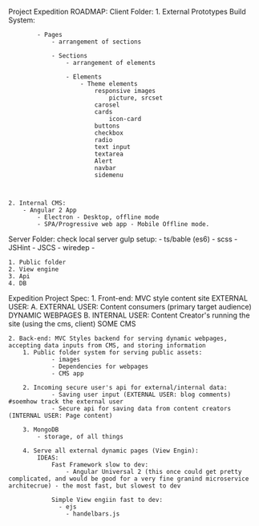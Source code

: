Project Expedition ROADMAP:
Client Folder:
	1. External Prototypes Build System:
		
			- Pages
				- arrangement of sections

				- Sections
					- arrangement of elements

					- Elements
						- Theme elements
							responsive images
								picture, srcset
							carosel
							cards
								icon-card
							buttons
							checkbox
							radio
							text input
							textarea
							Alert
							navbar
							sidemenu



	2. Internal CMS:
		- Angular 2 App
			- Electron - Desktop, offline mode
			- SPA/Progressive web app - Mobile Offline mode.

Server Folder:
	check local server gulp setup:
		- ts/bable (es6)
		- scss
		- JSHint
		- JSCS
		- wiredep
		- 


	1. Public folder
	2. View engine
	3. Api
	4. DB 

Expedition Project Spec: 
	1. Front-end: MVC style content site 
			EXTERNAL USER: 
			A. EXTERNAL USER: Content consumers (primary target audience) DYNAMIC WEBPAGES
			B. INTERNAL USER: Content Creator's running the site (using the cms, client) SOME CMS

	2. Back-end: MVC Styles backend for serving dynamic webpages, accepting data inputs from CMS, and storing information
		1. Public folder system for serving public assets:  
				- images
				- Dependencies for webpages
				- CMS app

		2. Incoming secure user's api for external/internal data:
				- Saving user input (EXTERNAL USER: blog comments) #soemhow track the external user
				- Secure api for saving data from content creators (INTERNAL USER: Page content)
		
		3. MongoDB
			- storage, of all things

		4. Serve all external dynamic pages (View Engin):
			IDEAS:
				Fast Framework slow to dev:
					- Angular Universal 2 (this once could get pretty complicated, and would be good for a very fine granind microservice architecrue) - the most fast, but slowest to dev
				
				Simple View engiin fast to dev:
				  - ejs
					- handelbars.js
